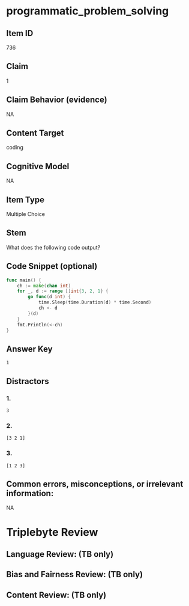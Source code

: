# programmatic_problem_solving

## Item ID
736

## Claim
1

## Claim Behavior (evidence)
NA

## Content Target
coding

## Cognitive Model
NA

## Item Type
Multiple Choice

## Stem
What does the following code output?

## Code Snippet (optional)
```go
func main() {
    ch := make(chan int)
    for _, d := range []int{3, 2, 1} {
        go func(d int) {
            time.Sleep(time.Duration(d) * time.Second)
            ch <- d
        }(d)
    }
    fmt.Println(<-ch)
}
```

## Answer Key
`1`

## Distractors

### 1.
`3`

### 2.
`[3 2 1]`

### 3.
`[1 2 3]`

## Common errors, misconceptions, or irrelevant information:
NA

# Triplebyte Review


## Language Review: (TB only)


## Bias and Fairness Review: (TB only)


## Content Review: (TB only)


